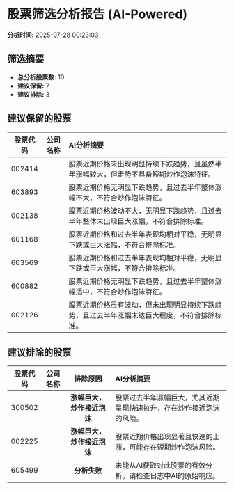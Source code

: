 # 股票筛选分析报告 (AI-Powered)

**分析时间:** 2025-07-28 00:23:03

## 筛选摘要

- **总分析股票数:** 10
- **建议保留:** 7
- **建议排除:** 3

## 建议保留的股票

| 股票代码 | 公司名称 | AI分析摘要 |
|:---:|:---:|:---|
| 002414 |  | 股票近期价格未出现明显持续下跌趋势，且虽然半年涨幅较大，但走势不具备短期炒作泡沫特征。 |
| 603893 |  | 股票近期价格无明显下跌趋势，且过去半年整体涨幅不大，不符合炒作泡沫特征。 |
| 002138 |  | 股票近期价格波动不大，无明显下跌趋势，且过去半年整体未出现巨大涨幅，不符合排除标准。 |
| 601168 |  | 股票近期价格和过去半年表现均相对平稳，无明显下跌或巨大涨幅，不符合排除标准。 |
| 603569 |  | 股票近期价格和过去半年表现均相对平稳，无明显下跌或巨大涨幅，不符合排除标准。 |
| 600882 |  | 股票近期价格无明显下跌趋势，且过去半年整体涨幅适中，不符合炒作泡沫特征。 |
| 002126 |  | 股票近期价格虽有波动，但未出现明显持续下跌趋势，且过去半年涨幅未达巨大程度，不符合排除标准。 |

## 建议排除的股票

| 股票代码 | 公司名称 | 排除原因 | AI分析摘要 |
|:---:|:---:|:---:|:---|
| 300502 |  | **涨幅巨大，炒作接近泡沫** | 股票过去半年涨幅巨大，尤其近期呈现快速拉升，存在炒作接近泡沫的风险。 |
| 002225 |  | **涨幅巨大，炒作接近泡沫** | 股票近期价格出现显著且快速的上涨，可能存在短期炒作泡沫风险。 |
| 605499 |  | **分析失败** | 未能从AI获取对此股票的有效分析。请检查日志中AI的原始响应。 |
